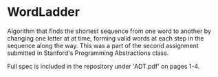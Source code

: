 # WordLadder

Algorithm that finds the shortest sequence from one word to another by changing one letter at at time, forming valid words at each step in the sequence along the way. This was a part of the second assignment submitted in Stanford's Programming Abstractions class.

Full spec is included in the repository under 'ADT.pdf' on pages 1-4.
